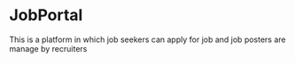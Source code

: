 # JobPortal
This is a platform in which job seekers can apply for job and job posters are manage by recruiters 
